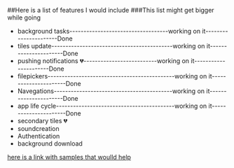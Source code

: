 ##Here is a list of features I would include 
###This list might get bigger while going

* background tasks-----------------------------------working on it----------------------Done
* tiles update-------------------------------------------working on it----------------------Done
* pushing notifications :broken_heart:--------------------------working on it----------------------Done
* filepickers---------------------------------------------working on it----------------------Done
* Navegations------------------------------------------working on it----------------------Done
* app life cycle------------------------------------------working on it----------------------Done
* secondary tiles :broken_heart:
* soundcreation
* Authentication
* background download


[here is a link with samples that woulld help](https://github.com/Microsoft/Windows-universal-samples/tree/master/Samples)




